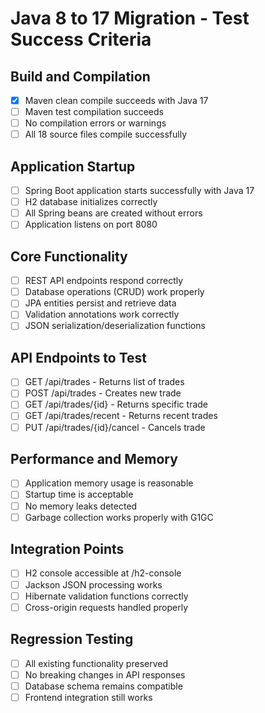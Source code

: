# Java 8 to 17 Migration - Test Success Criteria

## Build and Compilation
- [x] Maven clean compile succeeds with Java 17
- [ ] Maven test compilation succeeds
- [ ] No compilation errors or warnings
- [ ] All 18 source files compile successfully

## Application Startup
- [ ] Spring Boot application starts successfully with Java 17
- [ ] H2 database initializes correctly
- [ ] All Spring beans are created without errors
- [ ] Application listens on port 8080

## Core Functionality
- [ ] REST API endpoints respond correctly
- [ ] Database operations (CRUD) work properly
- [ ] JPA entities persist and retrieve data
- [ ] Validation annotations work correctly
- [ ] JSON serialization/deserialization functions

## API Endpoints to Test
- [ ] GET /api/trades - Returns list of trades
- [ ] POST /api/trades - Creates new trade
- [ ] GET /api/trades/{id} - Returns specific trade
- [ ] GET /api/trades/recent - Returns recent trades
- [ ] PUT /api/trades/{id}/cancel - Cancels trade

## Performance and Memory
- [ ] Application memory usage is reasonable
- [ ] Startup time is acceptable
- [ ] No memory leaks detected
- [ ] Garbage collection works properly with G1GC

## Integration Points
- [ ] H2 console accessible at /h2-console
- [ ] Jackson JSON processing works
- [ ] Hibernate validation functions correctly
- [ ] Cross-origin requests handled properly

## Regression Testing
- [ ] All existing functionality preserved
- [ ] No breaking changes in API responses
- [ ] Database schema remains compatible
- [ ] Frontend integration still works
